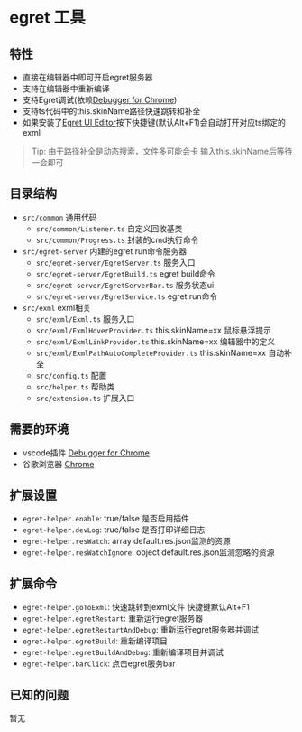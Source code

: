 # egret 工具

## 特性
- 直接在编辑器中即可开启egret服务器
- 支持在编辑器中重新编译
- 支持Egret调试(依赖[Debugger for Chrome](https://github.com/Microsoft/vscode-chrome-debug))
- 支持ts代码中的this.skinName路径快速跳转和补全
- 如果安装了[Egret UI Editor](https://docs.egret.com/uieditor)按下快捷键(默认Alt+F1)会自动打开对应ts绑定的exml
> Tip: 由于路径补全是动态搜索，文件多可能会卡 输入this.skinName后等待一会即可

## 目录结构

* `src/common` 通用代码
  * `src/common/Listener.ts` 自定义回收基类
  * `src/common/Progress.ts` 封装的cmd执行命令
* `src/egret-server` 内建的egret run命令服务器
  * `src/egret-server/EgretServer.ts` 服务入口
  * `src/egret-server/EgretBuild.ts` egret build命令
  * `src/egret-server/EgretServerBar.ts` 服务状态ui
  * `src/egret-server/EgretService.ts` egret run命令
* `src/exml` exml相关
  * `src/exml/Exml.ts` 服务入口
  * `src/exml/ExmlHoverProvider.ts` this.skinName=xx 鼠标悬浮提示
  * `src/exml/ExmlLinkProvider.ts` this.skinName=xx 编辑器中的定义
  * `src/exml/ExmlPathAutoCompleteProvider.ts` this.skinName=xx 自动补全
  * `src/config.ts` 配置
  * `src/helper.ts` 帮助类
  * `src/extension.ts` 扩展入口

## 需要的环境
* vscode插件 [Debugger for Chrome](https://github.com/Microsoft/vscode-chrome-debug)
* 谷歌浏览器 [Chrome](https://www.google.cn/chrome/)

## 扩展设置
* `egret-helper.enable`: true/false 是否启用插件
* `egret-helper.devLog`: true/false 是否打印详细日志
* `egret-helper.resWatch`: array default.res.json监测的资源
* `egret-helper.resWatchIgnore`: object default.res.json监测忽略的资源

## 扩展命令
* `egret-helper.goToExml`: 快速跳转到exml文件 快捷键默认Alt+F1
* `egret-helper.egretRestart`: 重新运行egret服务器
* `egret-helper.egretRestartAndDebug`: 重新运行egret服务器并调试
* `egret-helper.egretBuild`: 重新编译项目
* `egret-helper.egretBuildAndDebug`: 重新编译项目并调试
* `egret-helper.barClick`: 点击egret服务bar

## 已知的问题
暂无